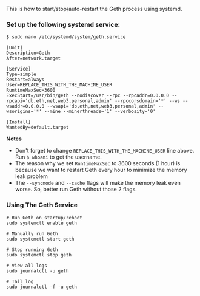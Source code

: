 This is how to start/stop/auto-restart the Geth process using systemd.

### Set up the following systemd service:

```
$ sudo nano /etc/systemd/system/geth.service

[Unit]
Description=Geth
After=network.target

[Service]
Type=simple
Restart=always
User=REPLACE_THIS_WITH_THE_MACHINE_USER
RuntimeMaxSec=3600
ExecStart=/usr/bin/geth --nodiscover --rpc --rpcaddr=0.0.0.0 --rpcapi='db,eth,net,web3,personal,admin' --rpccorsdomain='*' --ws --wsaddr=0.0.0.0 --wsapi='db,eth,net,web3,personal,admin' --wsorigins='*' --mine --minerthreads='1' --verbosity='0'

[Install]
WantedBy=default.target
```

**Notes**

- Don't forget to change `REPLACE_THIS_WITH_THE_MACHINE_USER` line above. Run `$ whoami` to get the username.
- The reason why we set `RuntimeMaxSec` to 3600 seconds (1 hour) is because we want to restart Geth every hour to minimize the memory leak problem
- The `--syncmode` and `--cache` flags will make the memory leak even worse. So, better run Geth without those 2 flags.

### Using The Geth Service

```
# Run Geth on startup/reboot
sudo systemctl enable geth

# Manually run Geth
sudo systemctl start geth

# Stop running Geth
sudo systemctl stop geth

# View all logs
sudo journalctl -u geth

# Tail log
sudo journalctl -f -u geth
```
